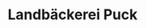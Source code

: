 ---
title: "Landbäckerei Puck"
url: /oldenburg-in-holstein/landbaeckerei-puck-am-vossberg/
shop: Bäckerei
---